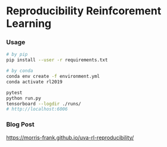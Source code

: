 # Reproducibility Reinfcorement Learning

### Usage

```bash
# by pip
pip install --user -r requirements.txt

# by conda
conda env create -f environment.yml
conda activate rl2019

pytest
python run.py
tensorboard --logdir ./runs/
# http://localhost:6006
```

### Blog Post

https://morris-frank.github.io/uva-rl-reproducibility/
